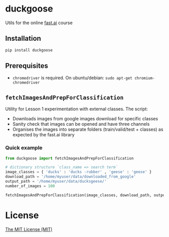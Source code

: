 # duckgoose
Utils for the online [fast.ai](www.fast.ai) course

## Installation

```python
pip install duckgoose
```

## Prerequisites 

* `chromedriver` is required. On ubuntu/debian: `sudo apt-get chromium-chromedriver`

## `fetchImagesAndPrepForClassification`

Utility for Lesson 1 experimentation with external classes. The script:
* Downloads images from google images download for specific classes
* Sanity check that images can be opened and have three channels
* Organises the images into separate folders (train/valid/test + classes) as expected by the fast.ai library

### Quick example

```python
from duckgoose import fetchImagesAndPrepForClassification

# dictionary structure `class_name => search term`
image_classes = { 'ducks' : 'ducks -rubber' , 'geese' : 'geese' }
download_path = '/home/myuser/data/downloaded_from_google'
output_path = '/home/myuser/data/ducksgeese/'
number_of_images = 100

fetchImagesAndPrepForClassification(image_classes, download_path, output_path, number_of_images)
```


# License
[The MIT License (MIT)](LICENSE.txt)
